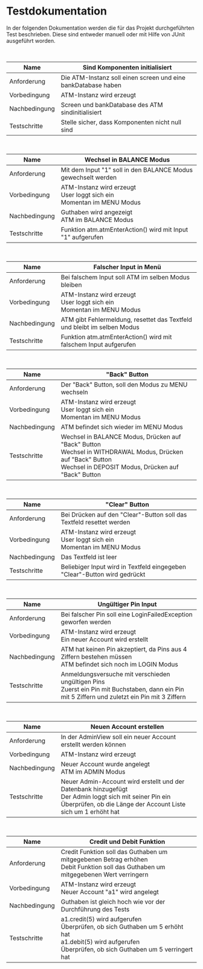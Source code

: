 # Testdokumentation

In der folgenden Dokumentation werden die für das Projekt durchgeführten Test beschrieben. Diese sind entweder manuell oder mit Hilfe von JUnit ausgeführt worden.  

</br>

| Name          | Sind Komponenten initialisiert                                |
| ------------- | ------------------------------------------------------------- |
| Anforderung   | Die ATM-Instanz soll einen screen und eine bankDatabase haben |
| Vorbedingung  | ATM-Instanz wird erzeugt                                      |
| Nachbedingung | Screen und bankDatabase des ATM sindinitialisiert             |
| Testschritte  | Stelle sicher, dass Komponenten nicht null sind               |

</br>

| Name          | Wechsel in BALANCE Modus                                                    |
| ------------- | --------------------------------------------------------------------------- |
| Anforderung   | Mit dem Input "1" soll in den BALANCE Modus gewechselt werden               |
| Vorbedingung  | ATM-Instanz wird erzeugt</br>User loggt sich ein</br>Momentan im MENU Modus |
| Nachbedingung | Guthaben wird angezeigt</br>ATM im BALANCE Modus                            |
| Testschritte  | Funktion atm.atmEnterAction() wird mit Input "1" aufgerufen                 |

</br>

| Name          | Falscher Input in Menü                                                      |
| ------------- | --------------------------------------------------------------------------- |
| Anforderung   | Bei falschem Input soll ATM im selben Modus bleiben                         |
| Vorbedingung  | ATM-Instanz wird erzeugt</br>User loggt sich ein</br>Momentan im MENU Modus |
| Nachbedingung | ATM gibt Fehlermeldung, resettet das Textfeld und bleibt im selben Modus    |
| Testschritte  | Funktion atm.atmEnterAction() wird mit falschem Input aufgerufen            |

</br>

| Name          | "Back" Button                                                                                                                                                          |
| ------------- | ---------------------------------------------------------------------------------------------------------------------------------------------------------------------- |
| Anforderung   | Der "Back" Button, soll den Modus zu MENU wechseln                                                                                                                     |
| Vorbedingung  | ATM-Instanz wird erzeugt</br>User loggt sich ein</br>Momentan im MENU Modus                                                                                            |
| Nachbedingung | ATM befindet sich wieder im MENU Modus                                                                                                                                 |
| Testschritte  | Wechsel in BALANCE Modus, Drücken auf "Back" Button</br>Wechsel in WITHDRAWAL Modus, Drücken auf "Back" Button</br>Wechsel in DEPOSIT Modus, Drücken auf "Back" Button |

</br>

| Name          | "Clear" Button                                                                |
| ------------- | ----------------------------------------------------------------------------- |
| Anforderung   | Bei Drücken auf den "Clear"-Button soll das Textfeld resettet werden          |
| Vorbedingung  | ATM-Instanz wird erzeugt</br>User loggt sich ein</br>Momentan im MENU Modus   |
| Nachbedingung | Das Textfeld ist leer                                                         |
| Testschritte  | Beliebiger Input wird in Textfeld eingegeben</br>"Clear"-Button wird gedrückt |

</br>

| Name          | Ungültiger Pin Input                                                                                                                               |
| ------------- | -------------------------------------------------------------------------------------------------------------------------------------------------- |
| Anforderung   | Bei falscher Pin soll eine LoginFailedException geworfen werden                                                                                    |
| Vorbedingung  | ATM-Instanz wird erzeugt</br>Ein neuer Account wird erstellt                                                                                       |
| Nachbedingung | ATM hat keinen Pin akzeptiert, da Pins aus 4 Ziffern bestehen müssen</br>ATM befindet sich noch im LOGIN Modus                                     |
| Testschritte  | Anmeldungsversuche mit verschieden ungültigen Pins</br>Zuerst ein Pin mit Buchstaben, dann ein Pin mit 5 Ziffern und zuletzt ein Pin mit 3 Ziffern |

</br>

| Name          | Neuen Account erstellen                                                                                                                                                         |
| ------------- | ------------------------------------------------------------------------------------------------------------------------------------------------------------------------------- |
| Anforderung   | In der AdminView soll ein neuer Account erstellt werden können                                                                                                                  |
| Vorbedingung  | ATM-Instanz wird erzeugt                                                                                                                                                        |
| Nachbedingung | Neuer Account wurde angelegt</br>ATM im ADMIN Modus                                                                                                                             |
| Testschritte  | Neuer Admin-Account wird erstellt und der Datenbank hinzugefügt</br>Der Admin loggt sich mit seiner Pin ein</br>Überprüfen, ob die Länge der Account Liste sich um 1 erhöht hat |

</br>

| Name          | Credit und Debit Funktion                                                                                                                                          |
| ------------- | ------------------------------------------------------------------------------------------------------------------------------------------------------------------ |
| Anforderung   | Credit Funktion soll das Guthaben um mitgegebenen Betrag erhöhen</br>Debit Funktion soll das Guthaben um mitgegebenen Wert verringern                              |
| Vorbedingung  | ATM-Instanz wird erzeugt</br>Neuer Account "a1" wird angelegt                                                                                                      |
| Nachbedingung | Guthaben ist gleich hoch wie vor der Durchführung des Tests                                                                                                        |
| Testschritte  | a1.credit(5) wird aufgerufen</br>Überprüfen, ob sich Guthaben um 5 erhöht hat</br>a1.debit(5) wird aufgerufen</br>Überprüfen, ob sich Guthaben um 5 verringert hat |

